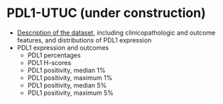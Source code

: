 # PDL1-UTUC (under construction)

* [Description of the dataset](https://github.com/alcideschaux/PDL1-UTUC/blob/master/PDL1/PDL1_tumor.md), including clinicopathologic and outcome features, and distributions of PDL1 expression
* PDL1 expression and outcomes
    * PDL1 percentages
    * PDL1 H-scores
    * PDL1 positivity, median 1%
    * PDL1 positivity, maximum 1%
    * PDL1 positivity, median 5%
    * PDL1 positivity, maximum 5%
